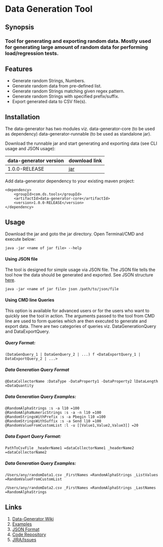 # Data Generation Tool

## Synopsis
### Tool for generating and exporting random data. Mostly used for generating large amount of random data for performing load/regression tests.


## Features

 - Generate random Strings, Numbers.
 - Generate random data from pre-defined list.
 - Generate random Strings matching given regex pattern.
 - Generate random Strings with specified prefix/suffix.
 - Export generated data to CSV file(s).



## Installation
The data-generator has two modules viz. data-generator-core (to be used as dependency) data-generator-runnable (to be used as standalone jar).

Download the runnable jar and start generating and exporting data (see CLI usage and JSON usage):


| data-generator version | download link |
|------------------------|---------------|
| 1.0.0-RELEASE          | [jar]()            |


Add data-generator dependency to your existing maven project:

    <dependency>
        <groupId>com.ds.tools</groupId>
        <artifactId>data-generator-core</artifactId>
        <version>1.0.0-RELEASE</version>
    </dependency>



## Usage
Download the jar and goto the jar directory. Open Terminal/CMD and execute below:

    java -jar <name of jar file> --help



#### Using JSON file
The tool is designed for simple usage via JSON file. The JSON file tells the tool how the data should be generated and exported. See JSON structure [here]().

    java -jar <name of jar file> json /path/to/json/file



#### Using CMD line Queries
This option is available for advanced users or for the users who want to quickly see the tool in action. The arguments passed to the tool from CMD line are used to form queries which are then executed to generate and export data. There are two categories of queries viz. DataGenerationQuery and DataExportQuery.



##### Query Format:

    (DataGenQuery_1 | DataGenQuery_2 | ...) f <DataExportQuery_1 | DataExportQuery_2 | ...>



##### Data Generation Query Format

    @DataCollectorName :DataType -DataProperty1 -DataProperty2 lDataLength =DataQuantity



##### Data Generation Query Examples:

    @RandomAlphaStrings :s -a l10 =100
    @RandomAlphaNumericStrings :s -a -n l10 =100
    @RandomStringsWithPrefix :s -a Pbegin l10 =100
    @RandomStringsWithSuffix :s -a Send l10 =100
    @RandomValueFromCustomList :l -u [[Value1,Value2,Value3]] =20



##### Data Export Query Format:

    PathToCsvFile _headerName1 =dataCollectorName1 _headerName2 =dataCollectorName2



##### Data Generation Query Examples:

    /Users/any/randomData1.csv _FirstNames =RandomAlphaStrings _ListValues =RandomValueFromCustomList

    /Users/any/randomData2.csv _FirstNames =RandomAlphaStrings _LastNames =RandomAlphaStrings



## Links

 1. [Data-Generator Wiki]()
 2. [Examples]()
 3. [JSON Format]()
 4. [Code Repository]()
 5. [JIRA/Issues]()
